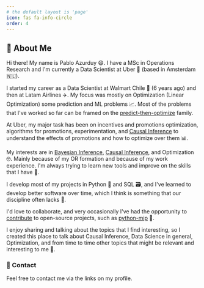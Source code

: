 ```yaml
---
# the default layout is 'page'
icon: fas fa-info-circle
order: 4
---
```



## 👋 About Me 

Hi there! My name is Pablo Azurduy 😄. I have a MSc in Operations Research and I'm currently a Data Scientist at Uber 🚗 (based in Amsterdam 🇳🇱). 

I started my career as a Data Scientist at Walmart Chile 🛒 (6 years ago) and then at Latam Airlines ✈️. My focus was mostly on Optimization (Linear Optimization) some prediction and ML problems 📈. Most of the problems that I've worked so far can be framed on the [predict-then-optimize][2] family. 

At Uber, my major task has been on incentives and promotions optimization, algorithms for promotions, experimentation, and [Causal Inference][3] to understand the effects of promotions and how to optimize over them 📊. 

My interests are in [Bayesian Inference][4], [Causal Inference][3], and Optimization 🤓. Mainly because of my OR formation and because of my work experience. I'm always trying to learn new tools and improve on the skills that I have 💪. 

I develop most of my projects in Python 🐍 and SQL 🗃️, and I've learned to develop better software over time, which I think is something that our discipline often lacks 🤔. 

I'd love to collaborate, and very occasionally I've had the opportunity to [contribute][1] to open-source projects, such as [python-mip][5] 🤝. 

I enjoy sharing and talking about the topics that I find interesting, so I created this place to talk about Causal Inference, Data Science in general, Optimization, and from time to time other topics that might be relevant and interesting to me 🤩. 

### 📧 Contact 

Feel free to contact me via the links on my profile. 


[1]:<https://github.com/pabloazurduy/python-mip-infeasibility>
[2]:<https://www.sciencedirect.com/science/article/abs/pii/S0020025522001542>
[3]: <https://theeffectbook.net/ch-CausalDiagrams.html#causality>
[4]: <https://github.com/CamDavidsonPilon/Probabilistic-Programming-and-Bayesian-Methods-for-Hackers>
[5]: <https://www.python-mip.com/>